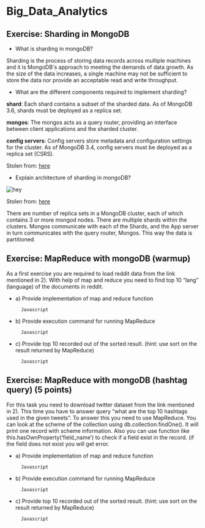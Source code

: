 # Big_Data_Analytics

## Exercise: Sharding in MongoDB	

- What is sharding in mongoDB?

Sharding is the process of storing data records across multiple machines and it is MongoDB's approach to meeting the demands of data growth. As the size of the data increases, a single machine may not be sufficient to store the data nor provide an acceptable read and write throughput.

- What are the different components required to implement sharding?

**shard**: Each shard contains a subset of the sharded data. As of MongoDB 3.6, shards must be deployed as a replica set.


**mongos**: The mongos acts as a query router, providing an interface between client applications and the sharded cluster.


**config servers**: Config servers store metadata and configuration settings for the cluster. As of MongoDB 3.4, config servers must be deployed as a replica set (CSRS).

Stolen from: [here](https://docs.mongodb.com/manual/core/sharded-cluster-components/) 

- Explain architecture of sharding in mongoDB? 

![hey](https://docs.mongodb.com/manual/_images/sharded-cluster-test-architecture.bakedsvg.svg)

Stolen from: [here](https://docs.mongodb.com/manual/_images/sharded-cluster-test-architecture.bakedsvg.svg) 

There are number of replica sets in a MongoDB cluster, each of which contains 3 or more mongod nodes. There are multiple shards within the clusters. Mongos communicate with each of the Shards, and the App server in turn communicates with the query router, Mongos. This way the data is partitioned.

## Exercise: MapReduce with	mongoDB	(warmup)	

As a first exercise you are required to load reddit data from the link mentioned in 2). With help of map and reduce you
need to find top 10 “lang” (language) of the documents in reddit. 

- a) Provide implementation of map and reduce function

        Javascript

- b) Provide execution command for running MapReduce

        Javascript

- c) Provide top 10 recorded out of the sorted result. (hint: use sort on the result returned by MapReduce) 

        Javascript

## Exercise: MapReduce with	mongoDB	(hashtag query)	(5 points)

For this task you need to download twitter dataset from the link mentioned in 2). This time you have to answer query
“what are the top 10 hashtags used in the given tweets”. To answer this you need to use MapReduce. You can look at
the scheme of the collection using db.collection.findOne(). It will print one record with scheme information. Also you
can use function like this.hasOwnProperty(‘field_name’) to check if a field exist in the record. (if the field does not exist
you will get error. 

- a) Provide implementation of map and reduce function

        Javascript

- b) Provide execution command for running MapReduce

        Javascript

- c) Provide top 10 recorded out of the sorted result. (hint: use sort on the result returned by
MapReduce) 

        Javascript
